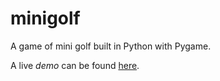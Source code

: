 # minigolf
A game of mini golf built in Python with Pygame. 

A live *demo* can be found [here](https://replit.com/@RanGu/golf#main.py).
